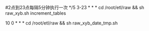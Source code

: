 #2点到23点每隔5分钟执行一次
*/5 3-23 * * * cd /root/etl/raw &&  sh raw_xyb.sh increment_tables

10 0 * * * cd /root/etl/raw &&  sh raw_xyb_date_tmp.sh
